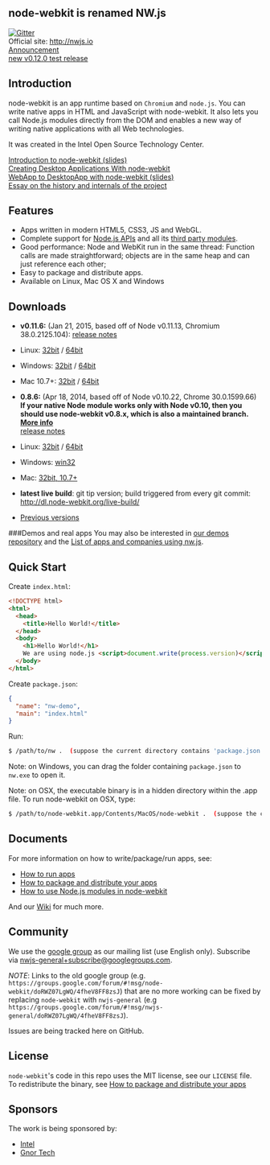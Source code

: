 ## node-webkit is renamed NW.js

[![Gitter](https://badges.gitter.im/Join%20Chat.svg)](https://gitter.im/nwjs/nw.js?utm_source=badge&utm_medium=badge&utm_campaign=pr-badge&utm_content=badge)  
Official site: http://nwjs.io  
[Announcement](https://groups.google.com/d/msg/nwjs-general/V1FhvfaFIzQ/720xKVd0jNkJ)  
[new v0.12.0 test release](https://groups.google.com/d/msg/nwjs-general/heM9DRTLx5U/bHLpq7Lr9P8J)  
## Introduction

node-webkit is an app runtime based on `Chromium` and `node.js`. You can 
write native apps in HTML and JavaScript with node-webkit. It also lets you
call Node.js modules directly from the DOM and enables a new way of writing
native applications with all Web technologies.

It was created in the Intel Open Source Technology Center.

[Introduction to node-webkit (slides)](https://speakerdeck.com/u/zcbenz/p/node-webkit-app-runtime-based-on-chromium-and-node-dot-js)   
[Creating Desktop Applications With node-webkit](http://strongloop.com/strongblog/creating-desktop-applications-with-node-webkit/)     
[WebApp to DesktopApp with node-webkit (slides)](http://oldgeeksguide.github.io/presentations/html5devconf2013/wtod.html)  
[Essay on the history and internals of the project](http://yedingding.com/2014/08/01/node-webkit-intro-en.html)

## Features

* Apps written in modern HTML5, CSS3, JS and WebGL.
* Complete support for [Node.js APIs](http://nodejs.org/api/) and all its [third party modules](https://npmjs.org).
* Good performance: Node and WebKit run in the same thread: Function calls are made straightforward; objects are in the same heap and can just reference each other;
* Easy to package and distribute apps.
* Available on Linux, Mac OS X and Windows

## Downloads
* **v0.11.6:** (Jan 21, 2015, based off of Node v0.11.13, Chromium 38.0.2125.104): [release notes](https://groups.google.com/d/msg/nwjs-general/ADFYPzjpo8Q/R6U7I18oirUJ)

 * Linux: [32bit](http://dl.node-webkit.org/v0.11.6/node-webkit-v0.11.6-linux-ia32.tar.gz) / [64bit](http://dl.node-webkit.org/v0.11.6/node-webkit-v0.11.6-linux-x64.tar.gz)
 * Windows: [32bit](http://dl.node-webkit.org/v0.11.6/node-webkit-v0.11.6-win-ia32.zip) / [64bit](http://dl.node-webkit.org/v0.11.6/node-webkit-v0.11.6-win-x64.zip)
 * Mac 10.7+: [32bit](http://dl.node-webkit.org/v0.11.6/node-webkit-v0.11.6-osx-ia32.zip) / [64bit](http://dl.node-webkit.org/v0.11.6/node-webkit-v0.11.6-osx-x64.zip)

* **0.8.6:** (Apr 18, 2014, based off of Node v0.10.22, Chrome 30.0.1599.66) **If your native Node module works only with Node v0.10, then you should use node-webkit v0.8.x, which is also a maintained branch. [More info](https://groups.google.com/d/msg/nwjs-general/2OJ1cEMPLlA/09BvpTagSA0J)**  
[release notes](https://groups.google.com/d/msg/nwjs-general/CLPkgfV-i7s/hwkkQuJ1kngJ)

 * Linux: [32bit](http://dl.node-webkit.org/v0.8.6/node-webkit-v0.8.6-linux-ia32.tar.gz) / [64bit](http://dl.node-webkit.org/v0.8.6/node-webkit-v0.8.6-linux-x64.tar.gz)
 * Windows: [win32](http://dl.node-webkit.org/v0.8.6/node-webkit-v0.8.6-win-ia32.zip)
 * Mac: [32bit, 10.7+](http://dl.node-webkit.org/v0.8.6/node-webkit-v0.8.6-osx-ia32.zip)

* **latest live build**: git tip version; build triggered from every git commit: http://dl.node-webkit.org/live-build/

* [Previous versions](https://github.com/rogerwang/node-webkit/wiki/Downloads-of-old-versions)

###Demos and real apps
You may also be interested in [our demos repository](https://github.com/zcbenz/nw-sample-apps) and the [List of apps and companies using nw.js](https://github.com/nwjs/nw.js/wiki/List-of-apps-and-companies-using-nw.js).

## Quick Start

Create `index.html`:

```html
<!DOCTYPE html>
<html>
  <head>
    <title>Hello World!</title>
  </head>
  <body>
    <h1>Hello World!</h1>
    We are using node.js <script>document.write(process.version)</script>.
  </body>
</html>
```

Create `package.json`:

```json
{
  "name": "nw-demo",
  "main": "index.html"
}
```

Run:  
```bash
$ /path/to/nw .  (suppose the current directory contains 'package.json')
```

Note: on Windows, you can drag the folder containing `package.json` to `nw.exe` to open it.

Note: on OSX, the executable binary is in a hidden directory within the .app file. To run node-webkit on OSX, type:
```bash
$ /path/to/node-webkit.app/Contents/MacOS/node-webkit .  (suppose the current directory contains 'package.json')
```
## Documents

For more information on how to write/package/run apps, see:

* [How to run apps](https://github.com/rogerwang/node-webkit/wiki/How-to-run-apps)
* [How to package and distribute your apps](https://github.com/rogerwang/node-webkit/wiki/How-to-package-and-distribute-your-apps)
* [How to use Node.js modules in node-webkit](https://github.com/rogerwang/node-webkit/wiki/Using-Node-modules)

And our [Wiki](https://github.com/rogerwang/node-webkit/wiki) for much more.

## Community

We use the [google group](https://groups.google.com/d/forum/nwjs-general) as
our mailing list (use English only). Subscribe via [nwjs-general+subscribe@googlegroups.com](mailto:nwjs-general+subscribe@googlegroups.com).

*NOTE*: Links to the old google group (e.g. `https://groups.google.com/forum/#!msg/node-webkit/doRWZ07LgWQ/4fheV8FF8zsJ`) that are no more working can be fixed by replacing `node-webkit` with `nwjs-general` (e.g `https://groups.google.com/forum/#!msg/nwjs-general/doRWZ07LgWQ/4fheV8FF8zsJ`).

Issues are being tracked here on GitHub.

## License

`node-webkit`'s code in this repo uses the MIT license, see our `LICENSE` file. To redistribute the binary, see [How to package and distribute your apps](https://github.com/rogerwang/node-webkit/wiki/How-to-package-and-distribute-your-apps)

## Sponsors

The work is being sponsored by:  
* [Intel](http://www.intel.com)
* [Gnor Tech](http://gnor.net)
